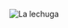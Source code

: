 ![La lechuga](https://buyallseasons.com/files/2020/10/Conservation-Tillage-shutterstock_1106961482.jpg-By-Sopha-Changaroon.jpg)
